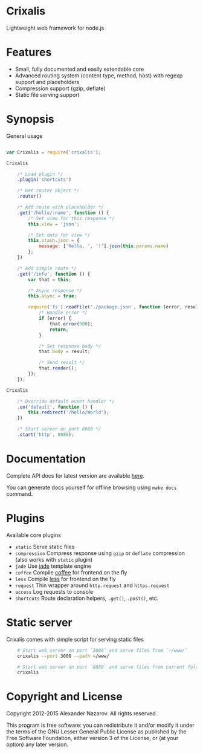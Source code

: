 # Crixalis

Lightweight web framework for node.js

# Features

- Small, fully documented and easily extendable core
- Advanced routing system (content type, method, host) with regexp support and placeholders
- Compression support (gzip, deflate)
- Static file serving support

# Synopsis

General usage

```js

var Crixalis = require('crixalis');

Crixalis

	/* Load plugin */
	.plugin('shortcuts')

	/* Get router object */
	.router()

	/* Add route with placeholder */
	.get('/hello/:name', function () {
		/* Set view for this response */
		this.view = 'json';

		/* Set data for view */
		this.stash.json = {
			message: ['Hello, ', '!'].join(this.params.name)
		};
	})

	/* Add simple route */
	.get('/info', function () {
		var that = this;

		/* Async response */
		this.async = true;

		require('fs').readFile('./package.json', function (error, result) {
			/* Handle error */
			if (error) {
				that.error(500);
				return;
			}

			/* Set response body */
			that.body = result;

			/* Send result */
			that.render();
		});
	});

Crixalis

	/* Override default event handler */
	.on('default', function () {
		this.redirect('/hello/World');
	})

	/* Start server on port 8080 */
	.start('http', 8080);
```

# Documentation

Complete API docs for latest version are available [here](http://crixalis.n4kz.com).

You can generate docs yourself for offline browsing using `make docs` command.

# Plugins

Available core plugins

- `static`      Serve static files
- `compression` Compress response using `gzip` or `deflate` compression (also works with `static` plugin)
- `jade`        Use [jade](http://jade-lang.com) template engine
- `coffee`      Compile [coffee](http://coffeescript.org) for frontend on the fly
- `less`        Compile [less](http://lesscss.org) for frontend on the fly
- `request`     Thin wrapper around `http.request` and `https.request`
- `access`      Log requests to console
- `shortcuts`   Route declaration helpers, `.get()`, `.post()`, etc.

# Static server

Crixalis comes with simple script for serving static files

```bash
	# Start web server on port `3000` and serve files from `~/www/`
	crixalis --port 3000 --path ~/www/

	# Start web server on port `8080` and serve files from current folder
	crixalis
```

# Copyright and License

Copyright 2012-2015 Alexander Nazarov. All rights reserved.

This program is free software: you can redistribute it and/or modify
it under the terms of the GNU Lesser General Public License as published by
the Free Software Foundation, either version 3 of the License, or
(at your option) any later version.
